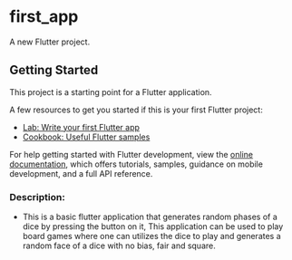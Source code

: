 # first_app

A new Flutter project.

## Getting Started

This project is a starting point for a Flutter application.

A few resources to get you started if this is your first Flutter project:

- [Lab: Write your first Flutter app](https://docs.flutter.dev/get-started/codelab)
- [Cookbook: Useful Flutter samples](https://docs.flutter.dev/cookbook)

For help getting started with Flutter development, view the
[online documentation](https://docs.flutter.dev/), which offers tutorials,
samples, guidance on mobile development, and a full API reference.

### Description:
 - This is a basic flutter application that generates random phases of a dice by pressing the button on it, This application can be used to play board games where one can utilizes the dice to play and generates a random face of a dice with no bias, fair and square.  
